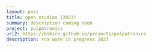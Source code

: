 ```yaml
---
layout: post
title: open studios (2023)
summary: description coming soon
project: pulpatronics
url2: https://bsbiro.github.io/projects/pulpatronics
description: rca work in progress 2023
---
```


